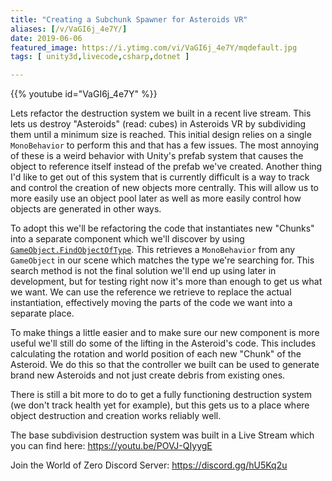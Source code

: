 ```yaml
---
title: "Creating a Subchunk Spawner for Asteroids VR"
aliases: [/v/VaGI6j_4e7Y/]
date: 2019-06-06
featured_image: https://i.ytimg.com/vi/VaGI6j_4e7Y/mqdefault.jpg
tags: [ unity3d,livecode,csharp,dotnet ]

---
```


{{% youtube id="VaGI6j_4e7Y" %}}

Lets refactor the destruction system we built in a recent live stream. This lets us destroy "Asteroids" (read: cubes) in Asteroids VR by subdividing them until a minimum size is reached. This initial design relies on a single `MonoBehavior` to perform this and that has a few issues. The most annoying of these is a weird behavior with Unity's prefab system that causes the object to reference itself instead of the prefab we've created. Another thing I'd like to get out of this system that is currently difficult is a way to track and control the creation of new objects more centrally. This will allow us to more easily use an object pool later as well as more easily control how objects are generated in other ways.

To adopt this we'll be refactoring the code that instantiates new "Chunks" into a separate component which we'll discover by using [`GameObject.FindObjectOfType`](https://docs.unity3d.com/ScriptReference/Object.FindObjectsOfType.html). This retrieves a `MonoBehavior` from any `GameObject` in our scene which matches the type we're searching for. This search method is not the final solution we'll end up using later in development, but for testing right now it's more than enough to get us what we want. We can use the reference we retrieve to replace the actual instantiation, effectively moving the parts of the code we want into a separate place.

To make things a little easier and to make sure our new component is more useful we'll still do some of the lifting in the Asteroid's code. This includes calculating the rotation and world position of each new "Chunk" of the Asteroid. We do this so that the controller we built can be used to generate brand new Asteroids and not just create debris from existing ones.

There is still a bit more to do to get a fully functioning destruction system (we don't track health yet for example), but this gets us to a place where object destruction and creation works reliably well.

The base subdivision destruction system was built in a Live Stream which you can find here: https://youtu.be/POVJ-QIyygE

Join the World of Zero Discord Server: https://discord.gg/hU5Kq2u